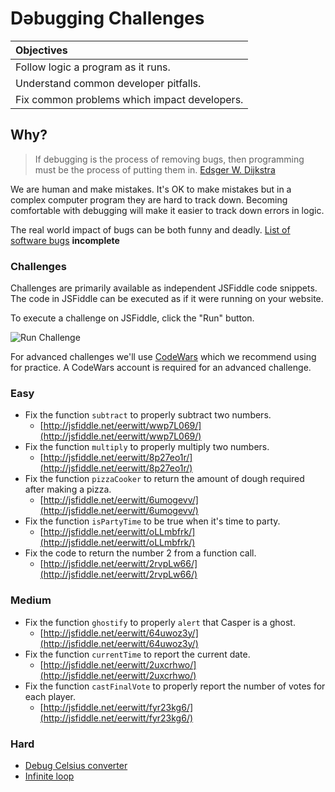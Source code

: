 # Dǝbugging Challenges

| Objectives |
| :--- |
| Follow logic a program as it runs. |
| Understand common developer pitfalls. |
| Fix common problems which impact developers. |

## Why?

> If debugging is the process of removing bugs, then programming must be the process of putting them in. [Edsger W. Dijkstra](https://en.wikiquote.org/wiki/Programming#Debugging)

We are human and make mistakes. It's OK to make mistakes but in a complex computer program they are hard to track down. Becoming comfortable with debugging will make it easier to track down errors in logic.

The real world impact of bugs can be both funny and deadly. [List of software bugs](https://en.wikipedia.org/wiki/List_of_software_bugs) **incomplete**

### Challenges

Challenges are primarily available as independent JSFiddle code snippets. The code in JSFiddle can be executed as if it were running on your website.

To execute a challenge on JSFiddle, click the "Run" button.

![Run Challenge](https://cloud.githubusercontent.com/assets/1329385/10594818/bfc44ff8-7685-11e5-8b6a-dadc6f2d6fa5.png)

For advanced challenges we'll use [CodeWars](http://www.codewars.com/) which we recommend using for practice. A CodeWars account is required for an advanced challenge.

### Easy
* Fix the function `subtract` to properly subtract two numbers.
  * [http://jsfiddle.net/eerwitt/wwp7L069/](http://jsfiddle.net/eerwitt/wwp7L069/)
* Fix the function `multiply` to properly multiply two numbers.
  * [http://jsfiddle.net/eerwitt/8p27eo1r/](http://jsfiddle.net/eerwitt/8p27eo1r/)
* Fix the function `pizzaCooker` to return the amount of dough required after making a pizza.
  * [http://jsfiddle.net/eerwitt/6umogevv/](http://jsfiddle.net/eerwitt/6umogevv/)
* Fix the function `isPartyTime` to be true when it's time to party.
  * [http://jsfiddle.net/eerwitt/oLLmbfrk/](http://jsfiddle.net/eerwitt/oLLmbfrk/)
* Fix the code to return the number 2 from a function call.
  * [http://jsfiddle.net/eerwitt/2rvpLw66/](http://jsfiddle.net/eerwitt/2rvpLw66/)

### Medium
* Fix the function `ghostify` to properly `alert` that Casper is a ghost.
  * [http://jsfiddle.net/eerwitt/64uwoz3y/](http://jsfiddle.net/eerwitt/64uwoz3y/)
* Fix the function `currentTime` to report the current date.
  * [http://jsfiddle.net/eerwitt/2uxcrhwo/](http://jsfiddle.net/eerwitt/2uxcrhwo/)
* Fix the function `castFinalVote` to properly report the number of votes for each player.
  * [http://jsfiddle.net/eerwitt/fyr23kg6/](http://jsfiddle.net/eerwitt/fyr23kg6/)

### Hard
* [Debug Celsius converter](http://www.codewars.com/kata/grasshopper-debug)
* [Infinite loop](http://www.codewars.com/kata/unfinished-loop-bug-fixing-number-1/)
